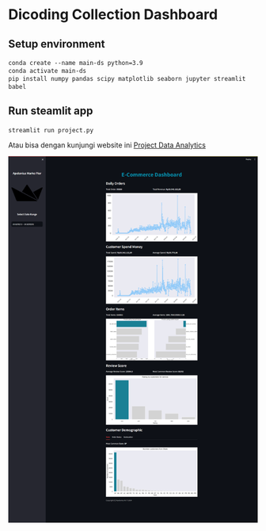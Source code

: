 # Dicoding Collection Dashboard 

## Setup environment
```
conda create --name main-ds python=3.9
conda activate main-ds
pip install numpy pandas scipy matplotlib seaborn jupyter streamlit babel
```

## Run steamlit app
```
streamlit run project.py
```

Atau bisa dengan kunjungi website ini [Project Data Analytics](https://heroesneverdie.streamlit.app/)

<img src="./dashboard/screencapture-localhost-8501-2024-03-08-01_58_52.png" alt="Streamlit logo"></img>
